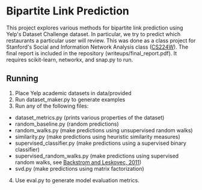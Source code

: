 # Bipartite Link Prediction
This project explores various methods for bipartite link prediction using Yelp's Dataset Challenge dataset. In particular, we try to predict which restaurants a particular user will review. This was done as a class project for Stanford's Social and Information Network Analysis class ([CS224W](http://web.stanford.edu/class/cs224w/index.html)). The final report is included in the repository (writeups/final_report.pdf). It requires scikit-learn, networkx, and snap.py to run.

## Running
1. Place Yelp academic datasets in data/provided
2. Run dataset_maker.py to generate examples
3. Run any of the following files:
  * dataset_metrics.py (prints various properties of the dataset)
  * random_baseline.py (random predictions)
  * random_walks.py (make predictions using unsupervised random walks)
  * similarity.py (make predictions using heuristic similarity measures)
  * supervised_classifier.py (make predictions using a supervised binary classifier)
  * supervised_random_walks.py (make predictions using supervised random walks, see [Backstrom and Leskovec, 2011](http://arxiv.org/abs/1011.4071))
  * svd.py (make predictions using matrix factorization)
4. Use eval.py to generate model evaluation metrics.
